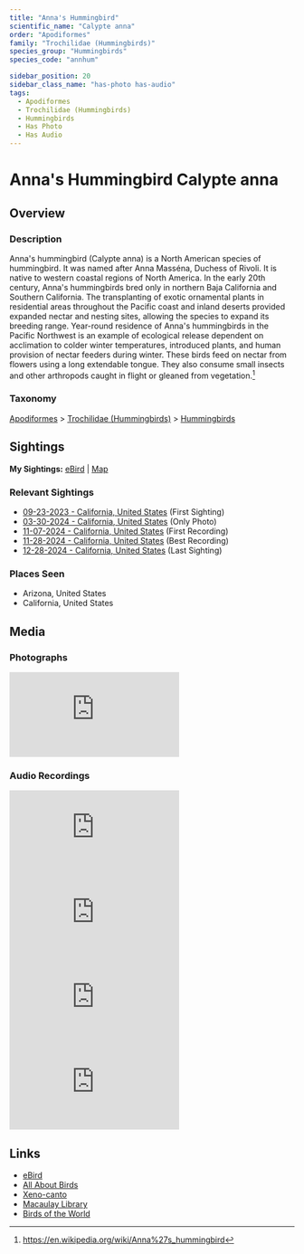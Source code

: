 ```yaml
---
title: "Anna's Hummingbird"
scientific_name: "Calypte anna"
order: "Apodiformes"
family: "Trochilidae (Hummingbirds)"
species_group: "Hummingbirds"
species_code: "annhum"

sidebar_position: 20
sidebar_class_name: "has-photo has-audio"
tags: 
  - Apodiformes
  - Trochilidae (Hummingbirds)
  - Hummingbirds
  - Has Photo
  - Has Audio
---
```


# Anna's Hummingbird <span className='sci_name'>Calypte anna</span>

## Overview

### Description
Anna's hummingbird (Calypte anna) is a North American species of hummingbird. It was named after Anna Masséna, Duchess of Rivoli.
It is native to western coastal regions of North America. In the early 20th century, Anna's hummingbirds bred only in northern Baja California and Southern California. The transplanting of exotic ornamental plants in residential areas throughout the Pacific coast and inland deserts provided expanded nectar and nesting sites, allowing the species to expand its breeding range. Year-round residence of Anna's hummingbirds in the Pacific Northwest is an example of ecological release dependent on acclimation to colder winter temperatures, introduced plants, and human provision of nectar feeders during winter.
These birds feed on nectar from flowers using a long extendable tongue. They also consume small insects and other arthropods caught in flight or gleaned from vegetation.[^1]

[^1]: https://en.wikipedia.org/wiki/Anna%27s_hummingbird

### Taxonomy
[Apodiformes](/tags/apodiformes) > [Trochilidae (Hummingbirds)](/tags/trochilidae-hummingbirds) > [Hummingbirds](/tags/hummingbirds)


## Sightings

**My Sightings:** [eBird](https://ebird.org/lifelist?r=world&time=life&spp=annhum) | [Map](/map?species_code=annhum)

### Relevant Sightings

* [09-23-2023 - California, United States](https://ebird.org/checklist/S150584251) (First Sighting)
* [03-30-2024 - California, United States](https://ebird.org/checklist/S166535028) (Only Photo)
* [11-07-2024 - California, United States](https://ebird.org/checklist/S203225147) (First Recording)
* [11-28-2024 - California, United States](https://ebird.org/checklist/S203889552) (Best Recording)
* [12-28-2024 - California, United States](https://ebird.org/checklist/S206912314) (Last Sighting)

### Places Seen

* Arizona, United States
* California, United States



## Media
### Photographs
<iframe className="photo_iframe vertical" src="https://macaulaylibrary.org/asset/627869182/embed" frameBorder="0" allowFullScreen></iframe>

### Audio Recordings
<iframe className="audio_iframe" src="https://macaulaylibrary.org/asset/626583047/embed" frameBorder="0" allowFullScreen></iframe>
<iframe className="audio_iframe" src="https://macaulaylibrary.org/asset/626843418/embed" frameBorder="0" allowFullScreen></iframe>
<iframe className="audio_iframe" src="https://macaulaylibrary.org/asset/626917191/embed" frameBorder="0" allowFullScreen></iframe>
<iframe className="audio_iframe" src="https://macaulaylibrary.org/asset/627219266/embed" frameBorder="0" allowFullScreen></iframe>

## Links
* [eBird](https://ebird.org/species/annhum) 
* [All About Birds](https://www.allaboutbirds.org/guide/annhum) 
* [Xeno-canto](https://www.xeno-canto.org/species/calypte-anna) 
* [Macaulay Library](https://search.macaulaylibrary.org/catalog?taxonCode=annhum&sort=rating_rank_desc)
* [Birds of the World](https://birdsoftheworld.org/bow/species/annhum)
